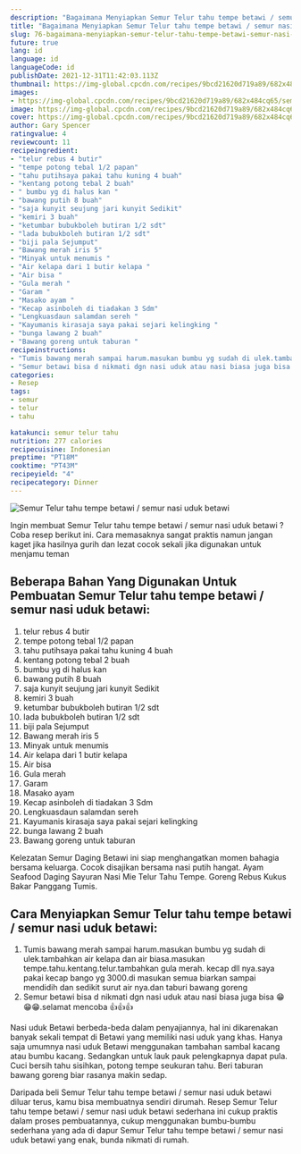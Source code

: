```yaml
---
description: "Bagaimana Menyiapkan Semur Telur tahu tempe betawi / semur nasi uduk betawi Anti Gagal"
title: "Bagaimana Menyiapkan Semur Telur tahu tempe betawi / semur nasi uduk betawi Anti Gagal"
slug: 76-bagaimana-menyiapkan-semur-telur-tahu-tempe-betawi-semur-nasi-uduk-betawi-anti-gagal
future: true
lang: id
language: id
languageCode: id
publishDate: 2021-12-31T11:42:03.113Z 
thumbnail: https://img-global.cpcdn.com/recipes/9bcd21620d719a89/682x484cq65/semur-telur-tahu-tempe-betawi-semur-nasi-uduk-betawi-foto-resep-utama.png
images:
- https://img-global.cpcdn.com/recipes/9bcd21620d719a89/682x484cq65/semur-telur-tahu-tempe-betawi-semur-nasi-uduk-betawi-foto-resep-utama.png
image: https://img-global.cpcdn.com/recipes/9bcd21620d719a89/682x484cq65/semur-telur-tahu-tempe-betawi-semur-nasi-uduk-betawi-foto-resep-utama.png
cover: https://img-global.cpcdn.com/recipes/9bcd21620d719a89/682x484cq65/semur-telur-tahu-tempe-betawi-semur-nasi-uduk-betawi-foto-resep-utama.png
author: Gary Spencer
ratingvalue: 4
reviewcount: 11
recipeingredient:
- "telur rebus 4 butir"
- "tempe potong tebal 1/2 papan"
- "tahu putihsaya pakai tahu kuning 4 buah"
- "kentang potong tebal 2 buah"
- " bumbu yg di halus kan "
- "bawang putih 8 buah"
- "saja kunyit seujung jari kunyit Sedikit"
- "kemiri 3 buah"
- "ketumbar bubukboleh butiran 1/2 sdt"
- "lada bubukboleh butiran 1/2 sdt"
- "biji pala Sejumput"
- "Bawang merah iris 5"
- "Minyak untuk menumis "
- "Air kelapa dari 1 butir kelapa "
- "Air bisa "
- "Gula merah "
- "Garam "
- "Masako ayam "
- "Kecap asinboleh di tiadakan 3 Sdm"
- "Lengkuasdaun salamdan sereh "
- "Kayumanis kirasaja saya pakai sejari kelingking "
- "bunga lawang 2 buah"
- "Bawang goreng untuk taburan "
recipeinstructions:
- "Tumis bawang merah sampai harum.masukan bumbu yg sudah di ulek.tambahkan air kelapa dan air biasa.masukan tempe.tahu.kentang.telur.tambahkan gula merah. kecap dll nya.saya pakai kecap bango yg 3000.di masukan semua biarkan sampai mendidih dan sedikit surut air nya.dan taburi bawang goreng"
- "Semur betawi bisa d nikmati dgn nasi uduk atau nasi biasa juga bisa 😁😁😁.selamat mencoba 👍👍👍"
categories:
- Resep
tags:
- semur
- telur
- tahu

katakunci: semur telur tahu 
nutrition: 277 calories
recipecuisine: Indonesian
preptime: "PT18M"
cooktime: "PT43M"
recipeyield: "4"
recipecategory: Dinner
---
```



![Semur Telur tahu tempe betawi / semur nasi uduk betawi](https://img-global.cpcdn.com/recipes/9bcd21620d719a89/682x484cq65/semur-telur-tahu-tempe-betawi-semur-nasi-uduk-betawi-foto-resep-utama.png)

Ingin membuat Semur Telur tahu tempe betawi / semur nasi uduk betawi ? Coba resep berikut ini. Cara memasaknya sangat praktis namun jangan kaget jika hasilnya gurih dan lezat cocok sekali jika digunakan untuk menjamu teman

<!--inarticleads1-->

## Beberapa Bahan Yang Digunakan Untuk Pembuatan Semur Telur tahu tempe betawi / semur nasi uduk betawi:

1. telur rebus 4 butir
1. tempe potong tebal 1/2 papan
1. tahu putihsaya pakai tahu kuning 4 buah
1. kentang potong tebal 2 buah
1.  bumbu yg di halus kan 
1. bawang putih 8 buah
1. saja kunyit seujung jari kunyit Sedikit
1. kemiri 3 buah
1. ketumbar bubukboleh butiran 1/2 sdt
1. lada bubukboleh butiran 1/2 sdt
1. biji pala Sejumput
1. Bawang merah iris 5
1. Minyak untuk menumis 
1. Air kelapa dari 1 butir kelapa 
1. Air bisa 
1. Gula merah 
1. Garam 
1. Masako ayam 
1. Kecap asinboleh di tiadakan 3 Sdm
1. Lengkuasdaun salamdan sereh 
1. Kayumanis kirasaja saya pakai sejari kelingking 
1. bunga lawang 2 buah
1. Bawang goreng untuk taburan 

Kelezatan Semur Daging Betawi ini siap menghangatkan momen bahagia bersama keluarga. Cocok disajikan bersama nasi putih hangat. Ayam Seafood Daging Sayuran Nasi Mie Telur Tahu Tempe. Goreng Rebus Kukus Bakar Panggang Tumis. 

<!--inarticleads2-->

## Cara Menyiapkan Semur Telur tahu tempe betawi / semur nasi uduk betawi:

1. Tumis bawang merah sampai harum.masukan bumbu yg sudah di ulek.tambahkan air kelapa dan air biasa.masukan tempe.tahu.kentang.telur.tambahkan gula merah. kecap dll nya.saya pakai kecap bango yg 3000.di masukan semua biarkan sampai mendidih dan sedikit surut air nya.dan taburi bawang goreng
1. Semur betawi bisa d nikmati dgn nasi uduk atau nasi biasa juga bisa 😁😁😁.selamat mencoba 👍👍👍


Nasi uduk Betawi berbeda-beda dalam penyajiannya, hal ini dikarenakan banyak sekali tempat di Betawi yang memiliki nasi uduk yang khas. Hanya saja umumnya nasi uduk Betawi menggunakan tambahan sambal kacang atau bumbu kacang. Sedangkan untuk lauk pauk pelengkapnya dapat pula. Cuci bersih tahu sisihkan, potong tempe seukuran tahu. Beri taburan bawang goreng biar rasanya makin sedap. 

Daripada   beli  Semur Telur tahu tempe betawi / semur nasi uduk betawi  diluar terus, kamu  bisa membuatnya sendiri dirumah. Resep  Semur Telur tahu tempe betawi / semur nasi uduk betawi  sederhana ini cukup praktis dalam proses pembuatannya, cukup menggunakan bumbu-bumbu sederhana yang ada di dapur  Semur Telur tahu tempe betawi / semur nasi uduk betawi  yang enak, bunda nikmati di rumah.
